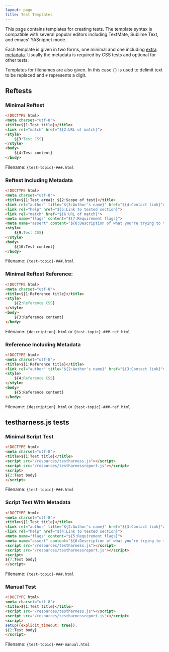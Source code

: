 ```yaml
---
layout: page
title: Test Templates
---
```

This page contains templates for creating tests. The template syntax
is compatible with several popular editors including TextMate, Sublime
Text, and emacs' YASnippet mode.

Each template is given in two forms, one minimal and one including
[extra metadata](css-metadata.html). Usually the metadata is required
by CSS tests and optional for other tests.

Templates for filenames are also given. In this case `{}` is used to
delimit text to be replaced and `#` represents a digit.

## Reftests

### Minimal Reftest

``` html
<!DOCTYPE html>
<meta charset="utf-8">
<title>${1:Test title}</title>
<link rel="match" href="${2:URL of match}">
<style>
    ${3:Test CSS}
</style>
<body>
    ${4:Test content}
</body>
```

Filename: `{test-topic}-###.html`

### Reftest Including Metadata

``` html
<!DOCTYPE html>
<meta charset="utf-8">
<title>${1:Test area}: ${2:Scope of test}</title>
<link rel="author" title="${3:Author's name}" href="${4:Contact link}">
<link rel="help" href="${5:Link to tested section}">
<link rel="match" href="${6:URL of match}">
<meta name="flags" content="${7:Requirement flags}">
<meta name="assert" content="${8:Description of what you're trying to test}">
<style>
    ${9:Test CSS}
</style>
<body>
    ${10:Test content}
</body>
```

Filename: `{test-topic}-###.html`

### Minimal Reftest Reference:

``` html
<!DOCTYPE html>
<meta charset="utf-8">
<title>${1:Reference title}</title>
<style>
    ${2:Reference CSS}
</style>
<body>
    ${3:Reference content}
</body>
```

Filename: `{description}.html` or `{test-topic}-###-ref.html`

### Reference Including Metadata

``` html
<!DOCTYPE html>
<meta charset="utf-8">
<title>${1:Reference title}</title>
<link rel="author" title="${2:Author's name}" href="${3:Contact link}">
<style>
    ${4:Reference CSS}
</style>
<body>
    ${5:Reference content}
</body>
```

Filename: `{description}.html` or `{test-topic}-###-ref.html`

## testharness.js tests

### Minimal Script Test

``` html
<!DOCTYPE html>
<meta charset="utf-8">
<title>${1:Test title}</title>
<script src="/resources/testharness.js"></script>
<script src="/resources/testharnessreport.js"></script>
<script>
${2:Test body}
</script>
```

Filename: `{test-topic}-###.html`

### Script Test With Metadata

``` html
<!DOCTYPE html>
<meta charset="utf-8">
<title>${1:Test title}</title>
<link rel="author" title="${2:Author's name}" href="${3:Contact link}">
<link rel="help" href="${4:Link to tested section}">
<meta name="flags" content="${5:Requirement flags}">
<meta name="assert" content="${6:Description of what you're trying to test}">
<script src="/resources/testharness.js"></script>
<script src="/resources/testharnessreport.js"></script>
<script>
${7:Test body}
</script>
```

Filename: `{test-topic}-###.html`

### Manual Test

``` html
<!DOCTYPE html>
<meta charset="utf-8">
<title>${1:Test title}</title>
<script src="/resources/testharness.js"></script>
<script src="/resources/testharnessreport.js"></script>
<script>
setup({explicit_timeout: true});
${2:Test body}
</script>
```

Filename: `{test-topic}-###-manual.html`
